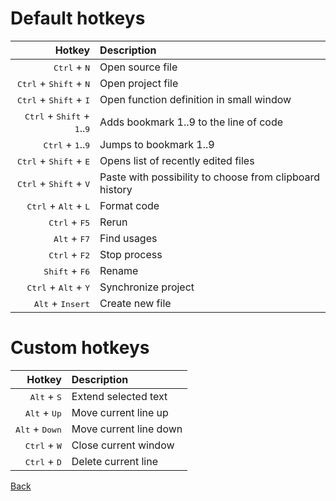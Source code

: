 # Default hotkeys

Hotkey  | Description
---:|:---
<kbd>Ctrl</kbd> + <kbd>N</kbd> | Open source file
<kbd>Ctrl</kbd> + <kbd>Shift</kbd> + <kbd>N</kbd> | Open project file
<kbd>Ctrl</kbd> + <kbd>Shift</kbd> + <kbd>I</kbd> | Open function definition in small window
<kbd>Ctrl</kbd> + <kbd>Shift</kbd> + <kbd>1</kbd>..<kbd>9</kbd> | Adds bookmark 1..9 to the line of code
<kbd>Ctrl</kbd> + <kbd>1</kbd>..<kbd>9</kbd> | Jumps to bookmark 1..9
<kbd>Ctrl</kbd> + <kbd>Shift</kbd> + <kbd>E</kbd> | Opens list of recently edited files
<kbd>Ctrl</kbd> + <kbd>Shift</kbd> + <kbd>V</kbd> | Paste with possibility to choose from clipboard history
<kbd>Ctrl</kbd> + <kbd>Alt</kbd> + <kbd>L</kbd> | Format code
<kbd>Ctrl</kbd> + <kbd>F5</kbd> | Rerun
<kbd>Alt</kbd> + <kbd>F7</kbd> | Find usages
<kbd>Ctrl</kbd> + <kbd>F2</kbd> | Stop process
<kbd>Shift</kbd> + <kbd>F6</kbd> | Rename
<kbd>Ctrl</kbd> + <kbd>Alt</kbd> + <kbd>Y</kbd> | Synchronize project
<kbd>Alt</kbd> + <kbd>Insert</kbd> | Create new file

# Custom hotkeys

Hotkey | Description
---:|:---
<kbd>Alt</kbd> + <kbd>S</kbd> | Extend selected text
<kbd>Alt</kbd> + <kbd>Up</kbd> | Move current line up
<kbd>Alt</kbd> + <kbd>Down</kbd> | Move current line down
<kbd>Ctrl</kbd> + <kbd>W</kbd> | Close current window
<kbd>Ctrl</kbd> + <kbd>D</kbd> | Delete current line

[Back](README.md)